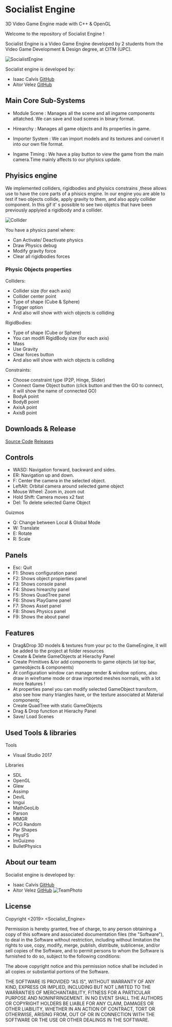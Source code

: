 # Socialist Engine
3D Video Game Engine made with C++ & OpenGL

Welcome to the repository of Socialist Engine !

Socialist Engine is a Video Game Engine developed by 2 students from the Video Game Development & Design degree, at CITM (UPC).

![SocialistEngine](EngineShot.png)

Socialist engine is developed by:
  - Isaac Calvís [GitHub](https://github.com/isaaccalvis)
  - Aitor Velez [GitHub](https://github.com/AitorVelez)

## Main Core Sub-Systems

 - Module Scene : Manages all the scene and all ingame components attatched. We can save and load scenes in binary format.
 
 - Hirearchy : Manages all game objects and its properties in game.
 
 - Importer System : We can import models and its textures and convert it into our own file format.
 
 
 - Ingame Timing : We have a play button to view the game from the main camera.Time mainly affects to our phyisics update.
 
 
## Phyisics engine
We implemented colliders, rigidbodies and phyisics constrains ,these allows use to have the core parts of a phisics engine. In our engine you are able to test if two objects collide, apply gravity to them, and also apply collider component.
In this gif it' s possible to see two objetcs that have been previously applyied a rigidbody and a collider.

![Collider](ColliderAndRigidBody.gif)

You have a physics panel where:
  - Can Activate/ Deactivate physics
  - Draw Physics debug
  - Modify gravity force
  - Clear all rigidbodies forces

### Physic Objects properties
Colliders:
  - Collider size (for each axis)
  - Collider center point
  - Type of shape (Cube & Sphere)
  - Trigger option
  - And also will show with wich objects is colliding
 
RigidBodies:
  - Type of shape (Cube or Sphere)
  - You can modifi RigidBody size (for each axis)
  - Mass
  - Use Gravity
  - Clear forces button
  - And also will show with wich objects is colliding

Constraints:
  - Choose constraint type (P2P, Hinge, Slider)
  - Connect Game Object button (click button and then the GO to connect, it will show the name of connected GO)
  - BodyA point
  - BodyB point
  - AxisA point
  - AxisB point

## Downloads & Release

[Source Code](https://github.com/isaaccalvis/Socialist_Engine)
[Releases](https://github.com/isaaccalvis/Socialist_Engine/releases)

## Controls

 - WASD: Navigation forward, backward and sides.
 - ER: Navigation up and down.
 - F: Center the camera in the selected object.
 - LeftAlt: Orbital camera around selected game object
 - Mouse Wheel: Zoom in, zoom out
 - Hold Shift: Camera moves x2 fast
 - Del: To delete selected Game Object

Guizmos

 - Q: Change between Local & Global Mode
 - W: Translate
 - E: Rotate
 - R: Scale

## Panels

 - Esc: Quit
 - F1: Shows configuration panel
 - F2: Shows  object propierties panel
 - F3: Shows console panel
 - F4: Shows hirearchy panel
 - F5: Shows QuadTree panel
 - F6: Shows PlayGame panel
 - F7: Shows Asset panel
 - F8: Shows Physics panel
 - F9: Shows the about panel
 
## Features

 - Drag&Drop 3D models & textures from your pc to the GameEngine, it will be added to the project at folder resources
 - Create & Delete GameObjects at Hierachy Panel
 - Create Primitives &/or add components to game objects (at top bar, gameobjects & components)
 - At configuration window can manage render & window options, also draw in wireframe mode or draw imported meshes normals, with a lot more features !
 - At properties panel you can modify selected GameObject transform, also see how many triangles have, or the texture associated at Material componentç
 - Create QuadTree with static GameObjects
 - Drag & Drop function at Hierachy Panel
 - Save/ Load Scenes

## Used Tools & libraries

Tools
  - Visual Studio 2017

Libraries
 - SDL
 - OpenGL
 - Glew
 - Assimp
 - DevIL
 - Imgui
 - MathGeoLib
 - Parson
 - MMGR
 - PCG Random
 - Par Shapes
 - PhysFS
 - ImGuizmo
 - BulletPhysics

## About our team

Socialist engine is developed by:
  - Isaac Calvís [GitHub](https://github.com/isaaccalvis)
  - Aitor Velez [GitHub](https://github.com/AitorVelez)
![TeamPhoto](TeamPhoto.jpg)


## License

Copyright <2019> <Socialist_Engine>

Permission is hereby granted, free of charge, to any person obtaining a copy of this software and associated documentation files (the "Software"), 
to deal in the Software without restriction, including without limitation the rights to use, copy, modify, merge, publish, distribute, sublicense,
and/or sell copies of the Software, and to permit persons to whom the Software is furnished to do so, subject to the following conditions:

The above copyright notice and this permission notice shall be included in all copies or substantial portions of the Software.

THE SOFTWARE IS PROVIDED "AS IS", WITHOUT WARRANTY OF ANY KIND, EXPRESS OR IMPLIED, INCLUDING BUT NOT LIMITED TO THE WARRANTIES OF MERCHANTABILITY, 
FITNESS FOR A PARTICULAR PURPOSE AND NONINFRINGEMENT. IN NO EVENT SHALL THE AUTHORS OR COPYRIGHT HOLDERS BE LIABLE FOR ANY CLAIM, DAMAGES OR OTHER 
LIABILITY, WHETHER IN AN ACTION OF CONTRACT, TORT OR OTHERWISE, ARISING FROM, OUT OF OR IN CONNECTION WITH THE SOFTWARE OR THE USE OR OTHER DEALINGS IN THE SOFTWARE.
